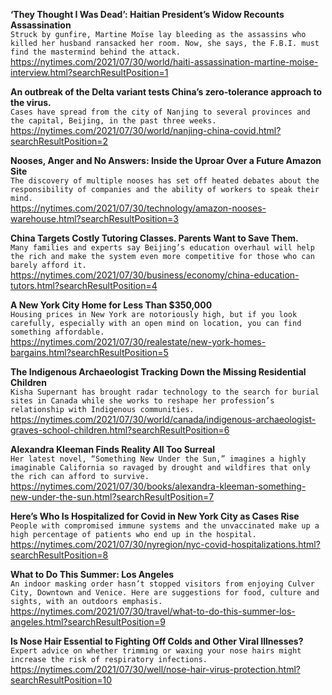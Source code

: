 **‘They Thought I Was Dead’: Haitian President’s Widow Recounts Assassination**\
`Struck by gunfire, Martine Moïse lay bleeding as the assassins who killed her husband ransacked her room. Now, she says, the F.B.I. must find the mastermind behind the attack.`\
https://nytimes.com/2021/07/30/world/haiti-assassination-martine-moise-interview.html?searchResultPosition=1

**An outbreak of the Delta variant tests China’s zero-tolerance approach to the virus.**\
`Cases have spread from the city of Nanjing to several provinces and the capital, Beijing, in the past three weeks.`\
https://nytimes.com/2021/07/30/world/nanjing-china-covid.html?searchResultPosition=2

**Nooses, Anger and No Answers: Inside the Uproar Over a Future Amazon Site**\
`The discovery of multiple nooses has set off heated debates about the responsibility of companies and the ability of workers to speak their mind.`\
https://nytimes.com/2021/07/30/technology/amazon-nooses-warehouse.html?searchResultPosition=3

**China Targets Costly Tutoring Classes. Parents Want to Save Them.**\
`Many families and experts say Beijing’s education overhaul will help the rich and make the system even more competitive for those who can barely afford it.`\
https://nytimes.com/2021/07/30/business/economy/china-education-tutors.html?searchResultPosition=4

**A New York City Home for Less Than $350,000**\
`Housing prices in New York are notoriously high, but if you look carefully, especially with an open mind on location, you can find something affordable.`\
https://nytimes.com/2021/07/30/realestate/new-york-homes-bargains.html?searchResultPosition=5

**The Indigenous Archaeologist Tracking Down the Missing Residential Children**\
`Kisha Supernant has brought radar technology to the search for burial sites in Canada while she works to reshape her profession’s relationship with Indigenous communities.`\
https://nytimes.com/2021/07/30/world/canada/indigenous-archaeologist-graves-school-children.html?searchResultPosition=6

**Alexandra Kleeman Finds Reality All Too Surreal**\
`Her latest novel, “Something New Under the Sun,” imagines a highly imaginable California so ravaged by drought and wildfires that only the rich can afford to survive.`\
https://nytimes.com/2021/07/30/books/alexandra-kleeman-something-new-under-the-sun.html?searchResultPosition=7

**Here’s Who Is Hospitalized for Covid in New York City as Cases Rise**\
`People with compromised immune systems and the unvaccinated make up a high percentage of patients who end up in the hospital.`\
https://nytimes.com/2021/07/30/nyregion/nyc-covid-hospitalizations.html?searchResultPosition=8

**What to Do This Summer: Los Angeles**\
`An indoor masking order hasn’t stopped visitors from enjoying Culver City, Downtown and Venice. Here are suggestions for food, culture and sights, with an outdoors emphasis.`\
https://nytimes.com/2021/07/30/travel/what-to-do-this-summer-los-angeles.html?searchResultPosition=9

**Is Nose Hair Essential to Fighting Off Colds and Other Viral Illnesses?**\
`Expert advice on whether trimming or waxing your nose hairs might increase the risk of respiratory infections.`\
https://nytimes.com/2021/07/30/well/nose-hair-virus-protection.html?searchResultPosition=10

